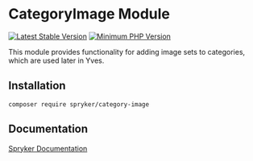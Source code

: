 # CategoryImage Module
[![Latest Stable Version](https://poser.pugx.org/spryker/category-image/v/stable.svg)](https://packagist.org/packages/spryker/category-image)
[![Minimum PHP Version](https://img.shields.io/badge/php-%3E%3D%208.0-8892BF.svg)](https://php.net/)

This module provides functionality for adding image sets to categories, which are used later in Yves.

## Installation

```
composer require spryker/category-image
```

## Documentation

[Spryker Documentation](https://docs.spryker.com)
